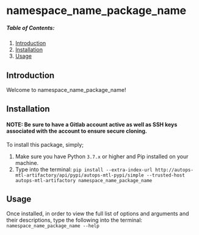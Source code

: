 # namespace_name_package_name

##### Table of Contents:

1. [Introduction](#introduction)
2. [Installation](#installation)
3. [Usage](#usage)

## Introduction <a name='introduction'></a>

Welcome to namespace_name_package_name!

## Installation <a name='installation'></a>

#### NOTE: Be sure to have a Gitlab account active as well as SSH keys associated with the account to ensure secure cloning.

To install this package, simply;

1. Make sure you have Python `3.7.x` or higher and Pip installed on your machine.
2. Type into the terminal: `pip install --extra-index-url http://autops-mtl-artifactory/api/pypi/autops-mtl-pypi/simple --trusted-host autops-mtl-artifactory namespace_name_package_name`

## Usage <a name='usage'></a>

Once installed, in order to view the full list of options and arguments and their
descriptions, type the following into the terminal: `namespace_name_package_name --help`
